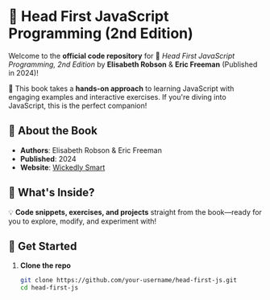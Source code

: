 # 🚀 Head First JavaScript Programming (2nd Edition)

Welcome to the **official code repository** for 📘 *Head First JavaScript Programming, 2nd Edition* by **Elisabeth Robson** & **Eric Freeman** (Published in 2024)!

🔹 This book takes a **hands-on approach** to learning JavaScript with engaging examples and interactive exercises. If you're diving into JavaScript, this is the perfect companion!

## 📖 About the Book
- **Authors**: Elisabeth Robson & Eric Freeman  
- **Published**: 2024  
- **Website**: [Wickedly Smart](https://wickedlysmart.com/hfjs)

## 📂 What's Inside?
💡 **Code snippets, exercises, and projects** straight from the book—ready for you to explore, modify, and experiment with!

## 🚀 Get Started
1. **Clone the repo**  
   ```bash
   git clone https://github.com/your-username/head-first-js.git
   cd head-first-js
